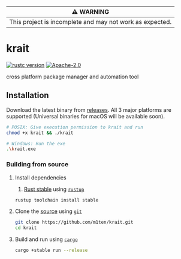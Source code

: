 |                       ⚠️ WARNING                       |
| :------------------------------------------------------: |
| This project is incomplete and may not work as expected. |

# krait

[![rustc version](https://img.shields.io/badge/rust-stable-orange?logo=rust)](https://www.rust-lang.org/) [![Apache-2.0](https://img.shields.io/badge/license-Apache-blue?logo=apache)](./LICENSE)

<!-- [![crates.io](https://img.shields.io/crates/v/krait)](https://crates.io/crates/krait) -->

cross platform package manager and automation tool

## Installation

Download the latest binary from [releases](https://github.com/m1ten/krait/releases). All 3 major platforms are supported (Universal binaries for macOS will be available soon).

```sh
# POSIX: Give execution permission to krait and run
chmod +x krait && ./krait

# Windows: Run the exe
.\krait.exe
```

### Building from source

1. Install dependencies

   1. [Rust stable](https://rust-lang.github.io/rustup/concepts/channels.html) using [`rustup`](https://www.rust-lang.org/tools/install)

   ```sh
   rustup toolchain install stable
   ```

2. Clone the [source](https://github.com/m1ten/krait) using [`git`](https://git-scm.com/)

   ```sh
   git clone https://github.com/m1ten/krait.git
   cd krait
   ```

3. Build and run using [`cargo`](https://doc.rust-lang.org/stable/cargo/)

   ```sh
   cargo +stable run --release
   ```
